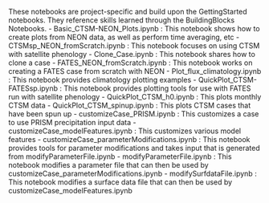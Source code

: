 These notebooks are project-specific and build upon the GettingStarted notebooks. They reference skills learned through the BuildingBlocks Notebooks.
     - Basic_CTSM-NEON_Plots.ipynb : This notebook shows how to create plots from NEON data, as well as perform time averaging, etc
     - CTSMsp_NEON_fromScratch.ipynb : This notebook focuses on using CTSM with satellite phenology
     - Clone_Case.ipynb : This notebook shares how to clone a case
     - FATES_NEON_fromScratch.ipynb : This notebook works on creating a FATES case from scratch with NEON
     - Plot_flux_climatology.ipynb : This notebook provides climatology plotting examples
     - QuickPlot_CTSM-FATESsp.ipynb : This notebook provides plotting tools for use with FATES run with satellite phenology
     - QuickPlot_CTSM_h0.ipynb : This plots monthly CTSM data
     - QuickPlot_CTSM_spinup.ipynb : This plots CTSM cases that have been spun up
     - customizeCase_PRISM.ipynb : This customizes a case to use PRISM precipitation input data
     - customizeCase_modelFeatures.ipynb : This customizes various model features
     - customizeCase_parameterModifications.ipynb : This notebook provides tools for parameter modifications and takes input that is generated from modifyParameterFile.ipynb
     - modifyParameterFile.ipynb : This notebook modifies a parameter file that can then be used by customizeCase_parameterModifications.ipynb
     - modifySurfdataFile.ipynb : This notebook modifies a surface data file that can then be used by customizeCase_modelFeatures.ipynb
